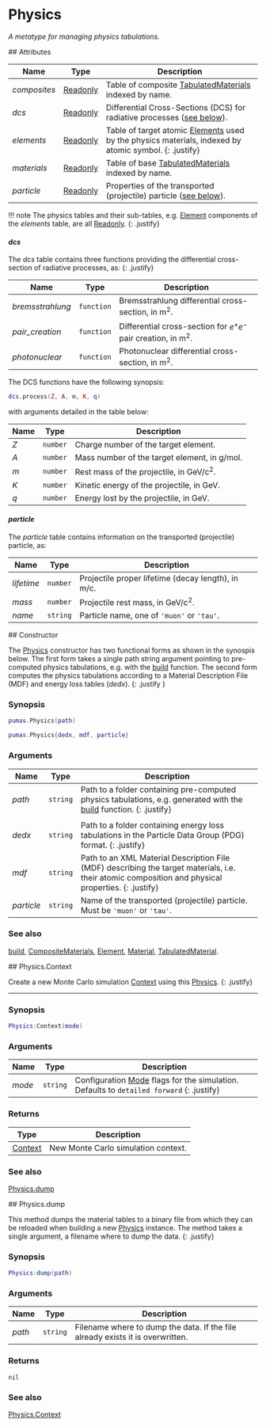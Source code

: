 # Physics
_A metatype for managing physics tabulations._


<div markdown="1" class="shaded-box fancy">
## Attributes

|Name|Type|Description|
|----|----|-----------|
|*composites*|[Readonly](../others/Readonly.md)|Table of composite [TabulatedMaterials](TabulatedMaterial.md) indexed by name.|
|*dcs*       |[Readonly](../others/Readonly.md)|Differential Cross-Sections (DCS) for radiative processes ([see below](#dcs)).|
|*elements*  |[Readonly](../others/Readonly.md)|Table of target atomic [Elements](Element.md) used by the physics materials, indexed by atomic symbol. {: .justify}|
|*materials* |[Readonly](../others/Readonly.md)|Table of base [TabulatedMaterials](TabulatedMaterial.md) indexed by name.|
|*particle*  |[Readonly](../others/Readonly.md)|Properties of the transported (projectile) particle ([see below](#particle)).|

!!! note
    The physics tables and their sub-tables, e.g. [Element](Element.md)
    components of the *elements* table, are all
    [Readonly](../others/Readonly.md).
    {: .justify}

#### *dcs*

The *dcs* table contains three functions providing the differential
cross-section of radiative processes, as:
{: .justify}

|Name|Type|Description|
|----|----|-----------|
|*bremsstrahlung*|`function`| Bremsstrahlung differential cross-section, in m<sup>2</sup>.|
|*pair_creation* |`function`| Differential cross-section for $e^+e^-$ pair creation, in m<sup>2</sup>.|
|*photonuclear*  |`function`| Photonuclear differential cross-section, in m<sup>2</sup>.|

The DCS functions have the following synopsis:
```lua
dcs.process(Z, A, m, K, q)
```
with arguments detailed in the table below:

|Name|Type|Description|
|----|----|-----------|
|*Z*|`number`| Charge number of the target element.|
|*A*|`number`| Mass number of the target element, in g/mol.|
|*m*|`number`| Rest mass of the projectile, in GeV/c<sup>2</sup>.|
|*K*|`number`| Kinetic energy of the projectile, in GeV.|
|*q*|`number`| Energy lost by the projectile, in GeV.|


#### *particle*

The *particle* table contains information on the transported (projectile)
particle, as:

|Name|Type|Description|
|----|----|-----------|
|*lifetime*|`number`| Projectile proper lifetime (decay length), in m/c.|
|*mass*    |`number`| Projectile rest mass, in GeV/c<sup>2</sup>.|
|*name*    |`string`| Particle name, one of `'muon'` or `'tau'`.|
</div>


<div markdown="1" class="shaded-box fancy">
## Constructor

The [Physics](Physics.md) constructor has two functional forms as shown in the
synospis below. The first form takes a single path string argument pointing to
pre-computed physics tabulations, e.g. with the [build](build.md) function.  The
second form computes the physics tabulations according to a Material Description
File (MDF) and energy loss tables (*dedx*).
{: .justify }

### Synopsis
```Lua
pumas.Physics(path)

pumas.Physics{dedx, mdf, particle}
```

### Arguments

|Name|Type|Description|
|----|----|-----------|
|*path*    |`string`| Path to a folder containing pre-computed physics tabulations, e.g. generated with the [build](build.md) function. {: .justify}|
||||
|*dedx*    |`string`| Path to a folder containing energy loss tabulations in the Particle Data Group (PDG) format. {: .justify}|
|*mdf*     |`string`| Path to an XML Material Description File (MDF) describing the target materials, i.e. their atomic composition and physical properties. {: .justify}|
|*particle*|`string`| Name of the transported (projectile) particle. Must be `'muon'` or `'tau'`.|

### See also

[build](build.md),
[CompositeMaterials](CompositeMaterials.md),
[Element](Element.md),
[Material](Material.md),
[TabulatedMaterial](TabulatedMaterial.md).
</div>


<div markdown="1" class="shaded-box fancy">
## Physics.Context

Create a new Monte Carlo simulation [Context](../simulation/Context.md) using
this [Physics](Physics.md).
{: .justify}

---

### Synopsis

```lua
Physics:Context(mode)
```

### Arguments

|Name|Type|Description|
|----|----|-----------|
|*mode*|`string`| Configuration [Mode](../simulation/Mode.md) flags for the simulation. Defaults to ``detailed forward`` {: .justify}|

### Returns

|Type|Description|
|----|-----------|
|[Context](../simulation/Context.md)| New Monte Carlo simulation context.|

### See also

[Physics.dump](#physicsdump)
</div>


<div markdown="1" class="shaded-box fancy">
## Physics.dump

This method dumps the material tables to a binary file from which they can be
reloaded when building a new [Physics](#constructor) instance. The method takes
a single argument, a filename where to dump the data.
{: .justify}

### Synopsis
```Lua
Physics:dump(path)
```

### Arguments

|Name|Type|Description|
|----|----|-----------|
|*path*|`string`| Filename where to dump the data. If the file already exists it is overwritten.|

### Returns

`nil`

### See also

[Physics.Context](#physicscontext)
</div>
